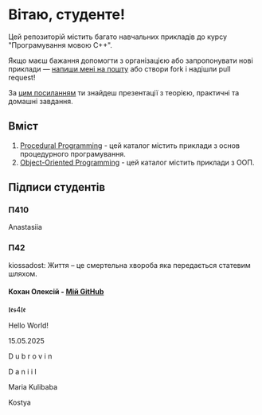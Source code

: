 # Вітаю, студенте!

Цей репозиторій містить багато навчальних прикладів до курсу "Програмування мовою C++".

Якщо маєш бажання допомогти з організацією або запропонувати нові приклади — <a href="mailto:bekker.volodymyr.yu@gmail.com">напиши мені на пошту</a> або створи fork і надішли pull request!

За [цим посиланням](https://drive.google.com/drive/folders/1BtMh5VwjE0N6-yLrvimsqjiCpj5X-e3P?usp=drive_link) ти знайдеш презентації з теорією, практичні та домашні завдання.

## Вміст
1. [Procedural Programming](https://github.com/bekker-volodymyr/CPP/tree/master/ProceduralProgramming) - цей каталог містить приклади з основ процедурного програмування.
2. [Object-Oriented Programming](https://github.com/bekker-volodymyr/CPP/tree/master/OOP) - цей каталог містить приклади з ООП.

## Підписи студентів

### П410
<!--Ваші підписи тут!-->
<p>Anastasiia</p>

### П42
<p>kiossadost: Життя – це смертельна хвороба яка передається статевим шляхом.</p>

#### Кохан Олексій - <a href="https://github.com/8KOHAN">Мій GitHub</a>
<p>𝖑𝖊𝖘4𝖑𝖊</p>
  
  <p>Hello World!</p>
  <p>15.05.2025</p>
  
  <div>
    <p>D u b r o v i n</p>
    <p>D a n i i l</p>    
  </div>
  
  <p>Maria Kulibaba</p>
  
  <p>Kostya</p>
